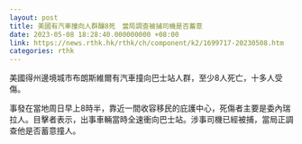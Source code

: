 ```yaml
---
layout: post
title: 美國有汽車撞向人群釀8死　當局調查被捕司機是否蓄意
date: 2023-05-08 18:28:40.000000000 +08:00
link: https://news.rthk.hk/rthk/ch/component/k2/1699717-20230508.htm
categories: rthk
---
```


美國得州邊境城市布朗斯維爾有汽車撞向巴士站人群，至少8人死亡，十多人受傷。

事發在當地周日早上8時半，靠近一間收容移民的庇護中心，死傷者主要是委內瑞拉人。目擊者表示，出事車輛當時全速衝向巴士站。涉事司機已經被捕，當局正調查他是否蓄意撞人。
